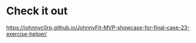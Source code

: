 # Check it out 

https://johnnyc0rp.github.io/JohnnyFit-MVP-showcase-for-final-case-23-exercise-helper/

